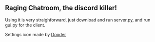 ## Raging Chatroom, the discord killer!

Using it is very straighforward, just download and run server.py, and run gui.py for the client.

Settings icon made by [Dooder](https://www.flaticon.com/authors/dooder/flat?author_id=401&type=standard)

